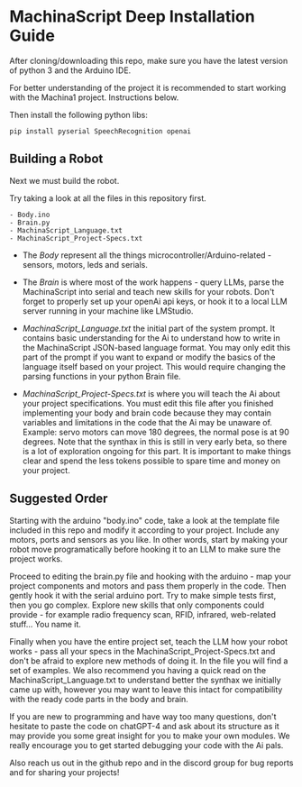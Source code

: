# MachinaScript Deep Installation Guide

After cloning/downloading this repo, make sure you have the latest version of python 3 and the Arduino IDE.

For better understanding of the project it is recommended to start working with the Machina1 project. Instructions below.

Then install the following python libs:

```
pip install pyserial SpeechRecognition openai
```

## Building a Robot
Next we must build the robot. 

Try taking a look at all the files in this repository first.

```
- Body.ino
- Brain.py
- MachinaScript_Language.txt
- MachinaScript_Project-Specs.txt
```

- The *Body* represent all the things microcontroller/Arduino-related - sensors, motors, leds and serials.

- The *Brain* is where most of the work happens - query LLMs, parse the MachinaScript into serial and teach new skills for your robots. Don't forget to properly set up your openAi api keys, or hook it to a local LLM server running in your machine like LMStudio.

- *MachinaScript_Language.txt* the initial part of the system prompt. It contains basic understanding for the Ai to understand how to write in the MachinaScript JSON-based language format. You may only edit this part of the prompt if you want to expand or modify the basics of the language itself based on your project. This would require changing the parsing functions in your python Brain file.

- *MachinaScript_Project-Specs.txt* is where you will teach the Ai about your project specifications. You must edit this file after you finished implementing your body and brain code because they may contain variables and limitations in the code that the Ai may be unaware of. Example: servo motors can move 180 degrees, the normal pose is at 90 degrees. Note that the synthax in this is still in very early beta, so there is a lot of exploration ongoing for this part. It is important to make things clear and spend the less tokens possible to spare time and money on your project.

## Suggested Order

Starting with the arduino "body.ino" code, take a look at the template file included in this repo and modify it according to your project. Include any motors, ports and sensors as you like. In other words, start by making your robot move programatically before hooking it to an LLM to make sure the project works.

Proceed to editing the brain.py file and hooking with the arduino - map your project components and motors and pass them properly in the code. Then gently hook it with the serial arduino port. Try to make simple tests first, then you go complex. Explore new skills that only components could provide - for example radio frequency scan, RFID, infrared, web-related stuff... You name it.

Finally when you have the entire project set, teach the LLM how your robot works - pass all your specs in the MachinaScript_Project-Specs.txt and don't be afraid to explore new methods of doing it. In the file you will find a set of examples. We also recommend you having a quick read on the MachinaScript_Language.txt to understand better the synthax we initially came up with, however you may want to leave this intact for compatibility with the ready code parts in the body and brain.

If you are new to programming and have way too many questions, don't hesitate to paste the code on chatGPT-4 and ask about its structure as it may provide you some great insight for you to make your own modules. We really encourage you to get started debugging your code with the Ai pals.

Also reach us out in the github repo and in the discord group for bug reports and for sharing your projects!
